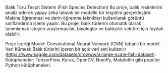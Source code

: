 Balık Türü Tespit Sistemi (Fish Species Detection)
Bu proje, balık resimlerini analiz ederek yapay zeka tabanlı bir modelle tür tespitini gerçekleştirir. Makine öğrenmesi ve derin öğrenme teknikleri kullanılarak görüntü sınıflandırma işlemi yapılır. Bu proje, balık türlerini otomatik olarak tanımlamak isteyen araştırmacılar, biyologlar ve balıkçılık sektörü için faydalı olabilir.

Proje İçeriği
Model: Convolutional Neural Network (CNN) tabanlı bir model. <br>
Veri Kümesi: Balık türlerini içeren bir açık veri seti kullanılır (https://www.kaggle.com/datasets/crowww/a-large-scale-fish-dataset).
Kütüphaneler: TensorFlow, Keras, OpenCV, NumPy, Matplotlib gibi popüler Python kütüphaneleri.
